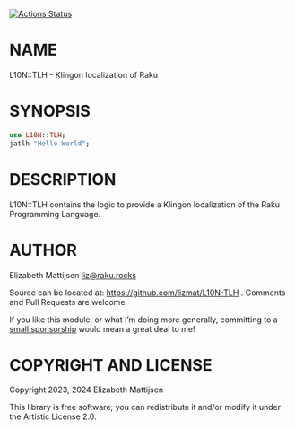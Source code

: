 [![Actions Status](https://github.com/lizmat/L10N-TLH/actions/workflows/test.yml/badge.svg)](https://github.com/lizmat/L10N-TLH/actions)

NAME
====

L10N::TLH - Klingon localization of Raku

SYNOPSIS
========

```raku
use L10N::TLH;
jatlh "Hello World";
```

DESCRIPTION
===========

L10N::TLH contains the logic to provide a Klingon localization of the Raku Programming Language.

AUTHOR
======

Elizabeth Mattijsen <liz@raku.rocks>

Source can be located at: https://github.com/lizmat/L10N-TLH . Comments and Pull Requests are welcome.

If you like this module, or what I’m doing more generally, committing to a [small sponsorship](https://github.com/sponsors/lizmat/) would mean a great deal to me!

COPYRIGHT AND LICENSE
=====================

Copyright 2023, 2024 Elizabeth Mattijsen

This library is free software; you can redistribute it and/or modify it under the Artistic License 2.0.

